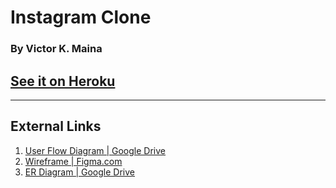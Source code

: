 # Instagram Clone
### By Victor K. Maina
## [See it on Heroku](<!-- Heroku link -->)
---

<!-- Bottom of Page -->
## External Links
1. [User Flow Diagram | Google Drive](https://drive.google.com/file/d/1S_cTUnkkmoTWZXHHpe-mEcUMS8084xsY/view?usp=sharing)
2. [Wireframe | Figma.com](https://www.figma.com/file/Vyoaw3cvw24Je2YWYRNRLV/Instagram-Clone?node-id=0%3A1)
2. [ER Diagram | Google Drive](https://drive.google.com/file/d/1wVSowmUe-68efjLQDlviJM2vPng4KTCo/view?usp=sharing)